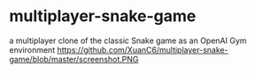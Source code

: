 # multiplayer-snake-game
 a multiplayer clone of the classic Snake game as an OpenAI Gym environment 
https://github.com/XuanC6/multiplayer-snake-game/blob/master/screenshot.PNG
